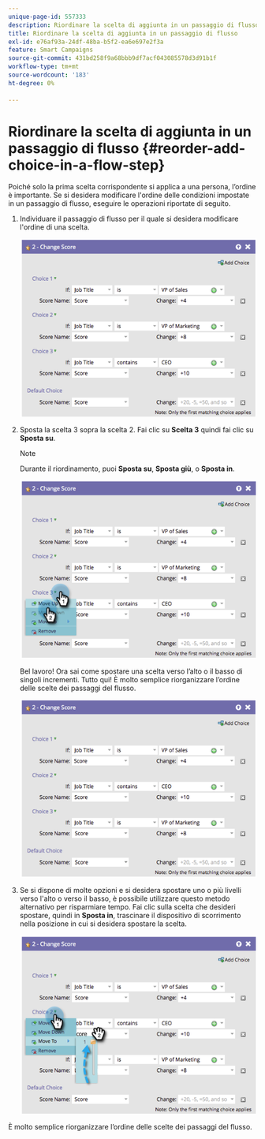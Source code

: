 ```yaml
---
unique-page-id: 557333
description: Riordinare la scelta di aggiunta in un passaggio di flusso - Documentazione di Marketo - Documentazione del prodotto
title: Riordinare la scelta di aggiunta in un passaggio di flusso
exl-id: e76af93a-24df-48ba-b5f2-ea6e697e2f3a
feature: Smart Campaigns
source-git-commit: 431bd258f9a68bbb9df7acf043085578d3d91b1f
workflow-type: tm+mt
source-wordcount: '183'
ht-degree: 0%

---
```


# Riordinare la scelta di aggiunta in un passaggio di flusso {#reorder-add-choice-in-a-flow-step}

Poiché solo la prima scelta corrispondente si applica a una persona, l’ordine è importante. Se si desidera modificare l&#39;ordine delle condizioni impostate in un passaggio di flusso, eseguire le operazioni riportate di seguito.

1. Individuare il passaggio di flusso per il quale si desidera modificare l&#39;ordine di una scelta.

   ![](assets/one.png)

1. Sposta la scelta 3 sopra la scelta 2. Fai clic su **Scelta 3** quindi fai clic su **Sposta su**.

   >[!NOTE]
   >
   >Durante il riordinamento, puoi **Sposta su**, **Sposta giù**, o **Sposta in**.

   ![](assets/two.png)

   Bel lavoro! Ora sai come spostare una scelta verso l’alto o il basso di singoli incrementi. Tutto qui! È molto semplice riorganizzare l’ordine delle scelte dei passaggi del flusso.

   ![](assets/three.png)

1. Se si dispone di molte opzioni e si desidera spostare uno o più livelli verso l&#39;alto o verso il basso, è possibile utilizzare questo metodo alternativo per risparmiare tempo. Fai clic sulla scelta che desideri spostare, quindi in **Sposta in**, trascinare il dispositivo di scorrimento nella posizione in cui si desidera spostare la scelta.

   ![](assets/four.png)

È molto semplice riorganizzare l’ordine delle scelte dei passaggi del flusso.
